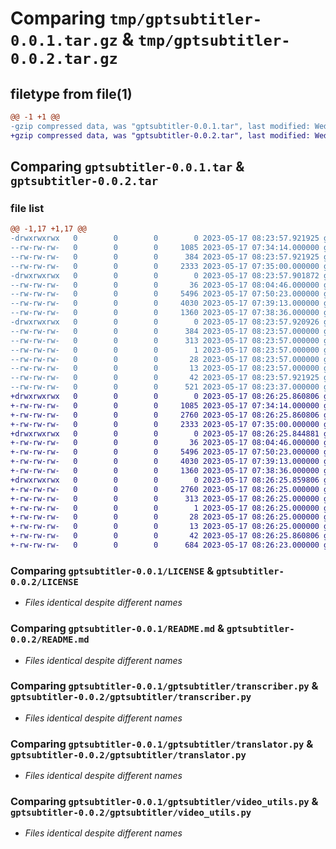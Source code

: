 # Comparing `tmp/gptsubtitler-0.0.1.tar.gz` & `tmp/gptsubtitler-0.0.2.tar.gz`

## filetype from file(1)

```diff
@@ -1 +1 @@
-gzip compressed data, was "gptsubtitler-0.0.1.tar", last modified: Wed May 17 08:23:57 2023, max compression
+gzip compressed data, was "gptsubtitler-0.0.2.tar", last modified: Wed May 17 08:26:25 2023, max compression
```

## Comparing `gptsubtitler-0.0.1.tar` & `gptsubtitler-0.0.2.tar`

### file list

```diff
@@ -1,17 +1,17 @@
-drwxrwxrwx   0        0        0        0 2023-05-17 08:23:57.921925 gptsubtitler-0.0.1/
--rw-rw-rw-   0        0        0     1085 2023-05-17 07:34:14.000000 gptsubtitler-0.0.1/LICENSE
--rw-rw-rw-   0        0        0      384 2023-05-17 08:23:57.921925 gptsubtitler-0.0.1/PKG-INFO
--rw-rw-rw-   0        0        0     2333 2023-05-17 07:35:00.000000 gptsubtitler-0.0.1/README.md
-drwxrwxrwx   0        0        0        0 2023-05-17 08:23:57.901872 gptsubtitler-0.0.1/gptsubtitler/
--rw-rw-rw-   0        0        0       36 2023-05-17 08:04:46.000000 gptsubtitler-0.0.1/gptsubtitler/__init__.py
--rw-rw-rw-   0        0        0     5496 2023-05-17 07:50:23.000000 gptsubtitler-0.0.1/gptsubtitler/transcriber.py
--rw-rw-rw-   0        0        0     4030 2023-05-17 07:39:13.000000 gptsubtitler-0.0.1/gptsubtitler/translator.py
--rw-rw-rw-   0        0        0     1360 2023-05-17 07:38:36.000000 gptsubtitler-0.0.1/gptsubtitler/video_utils.py
-drwxrwxrwx   0        0        0        0 2023-05-17 08:23:57.920926 gptsubtitler-0.0.1/gptsubtitler.egg-info/
--rw-rw-rw-   0        0        0      384 2023-05-17 08:23:57.000000 gptsubtitler-0.0.1/gptsubtitler.egg-info/PKG-INFO
--rw-rw-rw-   0        0        0      313 2023-05-17 08:23:57.000000 gptsubtitler-0.0.1/gptsubtitler.egg-info/SOURCES.txt
--rw-rw-rw-   0        0        0        1 2023-05-17 08:23:57.000000 gptsubtitler-0.0.1/gptsubtitler.egg-info/dependency_links.txt
--rw-rw-rw-   0        0        0       28 2023-05-17 08:23:57.000000 gptsubtitler-0.0.1/gptsubtitler.egg-info/requires.txt
--rw-rw-rw-   0        0        0       13 2023-05-17 08:23:57.000000 gptsubtitler-0.0.1/gptsubtitler.egg-info/top_level.txt
--rw-rw-rw-   0        0        0       42 2023-05-17 08:23:57.921925 gptsubtitler-0.0.1/setup.cfg
--rw-rw-rw-   0        0        0      521 2023-05-17 08:23:37.000000 gptsubtitler-0.0.1/setup.py
+drwxrwxrwx   0        0        0        0 2023-05-17 08:26:25.860806 gptsubtitler-0.0.2/
+-rw-rw-rw-   0        0        0     1085 2023-05-17 07:34:14.000000 gptsubtitler-0.0.2/LICENSE
+-rw-rw-rw-   0        0        0     2760 2023-05-17 08:26:25.860806 gptsubtitler-0.0.2/PKG-INFO
+-rw-rw-rw-   0        0        0     2333 2023-05-17 07:35:00.000000 gptsubtitler-0.0.2/README.md
+drwxrwxrwx   0        0        0        0 2023-05-17 08:26:25.844881 gptsubtitler-0.0.2/gptsubtitler/
+-rw-rw-rw-   0        0        0       36 2023-05-17 08:04:46.000000 gptsubtitler-0.0.2/gptsubtitler/__init__.py
+-rw-rw-rw-   0        0        0     5496 2023-05-17 07:50:23.000000 gptsubtitler-0.0.2/gptsubtitler/transcriber.py
+-rw-rw-rw-   0        0        0     4030 2023-05-17 07:39:13.000000 gptsubtitler-0.0.2/gptsubtitler/translator.py
+-rw-rw-rw-   0        0        0     1360 2023-05-17 07:38:36.000000 gptsubtitler-0.0.2/gptsubtitler/video_utils.py
+drwxrwxrwx   0        0        0        0 2023-05-17 08:26:25.859806 gptsubtitler-0.0.2/gptsubtitler.egg-info/
+-rw-rw-rw-   0        0        0     2760 2023-05-17 08:26:25.000000 gptsubtitler-0.0.2/gptsubtitler.egg-info/PKG-INFO
+-rw-rw-rw-   0        0        0      313 2023-05-17 08:26:25.000000 gptsubtitler-0.0.2/gptsubtitler.egg-info/SOURCES.txt
+-rw-rw-rw-   0        0        0        1 2023-05-17 08:26:25.000000 gptsubtitler-0.0.2/gptsubtitler.egg-info/dependency_links.txt
+-rw-rw-rw-   0        0        0       28 2023-05-17 08:26:25.000000 gptsubtitler-0.0.2/gptsubtitler.egg-info/requires.txt
+-rw-rw-rw-   0        0        0       13 2023-05-17 08:26:25.000000 gptsubtitler-0.0.2/gptsubtitler.egg-info/top_level.txt
+-rw-rw-rw-   0        0        0       42 2023-05-17 08:26:25.860806 gptsubtitler-0.0.2/setup.cfg
+-rw-rw-rw-   0        0        0      684 2023-05-17 08:26:23.000000 gptsubtitler-0.0.2/setup.py
```

### Comparing `gptsubtitler-0.0.1/LICENSE` & `gptsubtitler-0.0.2/LICENSE`

 * *Files identical despite different names*

### Comparing `gptsubtitler-0.0.1/README.md` & `gptsubtitler-0.0.2/README.md`

 * *Files identical despite different names*

### Comparing `gptsubtitler-0.0.1/gptsubtitler/transcriber.py` & `gptsubtitler-0.0.2/gptsubtitler/transcriber.py`

 * *Files identical despite different names*

### Comparing `gptsubtitler-0.0.1/gptsubtitler/translator.py` & `gptsubtitler-0.0.2/gptsubtitler/translator.py`

 * *Files identical despite different names*

### Comparing `gptsubtitler-0.0.1/gptsubtitler/video_utils.py` & `gptsubtitler-0.0.2/gptsubtitler/video_utils.py`

 * *Files identical despite different names*

